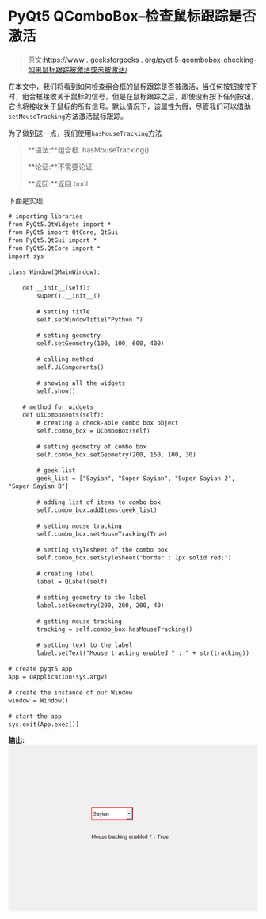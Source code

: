 # PyQt5 QComboBox–检查鼠标跟踪是否激活

> 原文:[https://www . geeksforgeeks . org/pyqt 5-qcombobox-checking-如果鼠标跟踪被激活或未被激活/](https://www.geeksforgeeks.org/pyqt5-qcombobox-checking-if-mouse-tracking-is-activated-or-not/)

在本文中，我们将看到如何检查组合框的鼠标跟踪是否被激活，当任何按钮被按下时，组合框接收关于鼠标的信号，但是在鼠标跟踪之后，即使没有按下任何按钮，它也将接收关于鼠标的所有信号。默认情况下，该属性为假，尽管我们可以借助`setMouseTracking`方法激活鼠标跟踪。

为了做到这一点，我们使用`hasMouseTracking`方法

> **语法:**组合框. hasMouseTracking()
> 
> **论证:**不需要论证
> 
> **返回:**返回 bool

下面是实现

```
# importing libraries
from PyQt5.QtWidgets import * 
from PyQt5 import QtCore, QtGui
from PyQt5.QtGui import * 
from PyQt5.QtCore import * 
import sys

class Window(QMainWindow):

    def __init__(self):
        super().__init__()

        # setting title
        self.setWindowTitle("Python ")

        # setting geometry
        self.setGeometry(100, 100, 600, 400)

        # calling method
        self.UiComponents()

        # showing all the widgets
        self.show()

    # method for widgets
    def UiComponents(self):
        # creating a check-able combo box object
        self.combo_box = QComboBox(self)

        # setting geometry of combo box
        self.combo_box.setGeometry(200, 150, 100, 30)

        # geek list
        geek_list = ["Sayian", "Super Sayian", "Super Sayian 2", "Super Sayian B"]

        # adding list of items to combo box
        self.combo_box.addItems(geek_list)

        # setting mouse tracking
        self.combo_box.setMouseTracking(True)

        # setting stylesheet of the combo box
        self.combo_box.setStyleSheet("border : 1px solid red;")

        # creating label
        label = QLabel(self)

        # setting geometry to the label
        label.setGeometry(200, 200, 200, 40)

        # getting mouse tracking
        tracking = self.combo_box.hasMouseTracking()

        # setting text to the label
        label.setText("Mouse tracking enabled ? : " + str(tracking))

# create pyqt5 app
App = QApplication(sys.argv)

# create the instance of our Window
window = Window()

# start the app
sys.exit(App.exec())
```

**输出:**
![](img/ba4a6be996e3bfb69206855a08072c65.png)